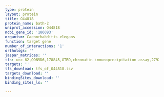 ```yaml
---
type: protein
layout: protein
title: O44818
protein_name: bath-2
uniprot_accession: O44818
ncbi_gene_id: '186093'
organism: Caenorhabditis elegans
function: target gene
number_of_interactions: '1'
orthologs: ''
jaspar_matrices: ''
tfs: unc-62,Q9N5D6,178845,GTRD,chromatin immunoprecipitation assay,27924024%5Buid%5D,No
targets: ''
tfs_download: tfs_of_O44818.tsv
targets_download: ''
bindingSites_download: ''
binding_sites_ls: ''

---
```

